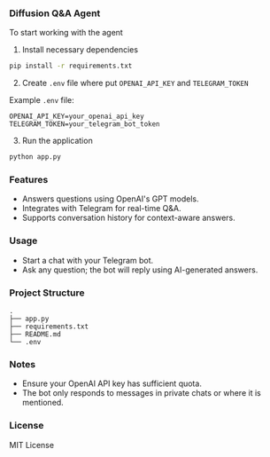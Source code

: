 
### Diffusion Q&A Agent

To start working with the agent

1. Install necessary dependencies

```bash
pip install -r requirements.txt
```

2. Create `.env` file where put `OPENAI_API_KEY` and `TELEGRAM_TOKEN`
   
Example `.env` file:
   
```
OPENAI_API_KEY=your_openai_api_key
TELEGRAM_TOKEN=your_telegram_bot_token
```

3. Run the application

```bash
python app.py
```

### Features

- Answers questions using OpenAI's GPT models.
- Integrates with Telegram for real-time Q&A.
- Supports conversation history for context-aware answers.

### Usage

- Start a chat with your Telegram bot.
- Ask any question; the bot will reply using AI-generated answers.

### Project Structure

```
.
├── app.py
├── requirements.txt
├── README.md
└── .env
```

### Notes

- Ensure your OpenAI API key has sufficient quota.
- The bot only responds to messages in private chats or where it is mentioned.

### License

MIT License